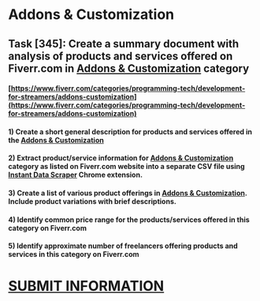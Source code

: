 # Addons & Customization
## Task [345]: Create a summary document with analysis of products and services offered on Fiverr.com in [Addons & Customization](https://www.fiverr.com/categories/programming-tech/development-for-streamers/addons-customization) category
#### [https://www.fiverr.com/categories/programming-tech/development-for-streamers/addons-customization](https://www.fiverr.com/categories/programming-tech/development-for-streamers/addons-customization)
#### 1) Create a short general description for products and services offered in the [Addons & Customization](https://www.fiverr.com/categories/programming-tech/development-for-streamers/addons-customization)
#### 2) Extract product/service information for [Addons & Customization](https://www.fiverr.com/categories/programming-tech/development-for-streamers/addons-customization) category as listed on Fiverr.com website into a separate CSV file using [Instant Data Scraper](https://chrome.google.com/webstore/detail/instant-data-scraper/ofaokhiedipichpaobibbnahnkdoiiah) Chrome extension.
#### 3) Create a list of various product offerings in [Addons & Customization](https://www.fiverr.com/categories/programming-tech/development-for-streamers/addons-customization). Include product variations with brief descriptions.
#### 4) Identify common price range for the products/services offered in this category on Fiverr.com
#### 5) Identify approximate number of freelancers offering products and services in this category on Fiverr.com

# [SUBMIT INFORMATION](https://forms.office.com/r/8AEKjkLxKG)
